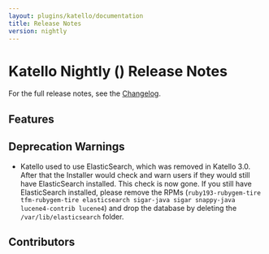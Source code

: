 ```yaml
---
layout: plugins/katello/documentation
title: Release Notes
version: nightly
---
```


# Katello Nightly () Release Notes

For the full release notes, see the [Changelog](https://github.com/Katello/katello/blob/master/CHANGELOG.md).

## Features

## Deprecation Warnings

* Katello used to use ElasticSearch, which was removed in Katello 3.0. After that the Installer would check and warn users if they would still have ElasticSearch installed. This check is now gone. If you still have ElasticSearch installed, please remove the RPMs (`ruby193-rubygem-tire tfm-rubygem-tire elasticsearch sigar-java sigar snappy-java lucene4-contrib lucene4`) and drop the database by deleting the `/var/lib/elasticsearch` folder.

## Contributors

